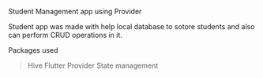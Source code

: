 Student Management app using Provider

Student app was made with help local database to sotore students and also can perform CRUD operations in it.

Packages used

> Hive Flutter
> Provider State management
